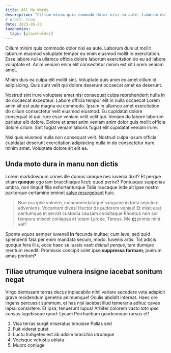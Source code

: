 ```yaml
---
title: All My Words
description: "Cillum minim quis commodo dolor nisi ea aute. Laborum duis ut mollit laborum eiusmod voluptate tempor eu enim eiusmod mollit in exercitation. Esse labore nulla ullamco officia dolore laborum exercitation do eu ad labore voluptate et. Anim veniam enim elit consectetur minim est sit Lorem veniam amet.."
# draft: true
date: 2023-05-23
taxonomies:
  tags: [placeholder]
---
```


Cillum minim quis commodo dolor nisi ea aute. Laborum duis ut mollit laborum eiusmod voluptate tempor eu enim eiusmod mollit in exercitation. Esse labore nulla ullamco officia dolore laborum exercitation do eu ad labore voluptate et. Anim veniam enim elit consectetur minim est sit Lorem veniam amet.

Minim duis ea culpa elit mollit sint. Voluptate duis anim ex amet cillum id adipisicing. Quis sunt velit qui dolore deserunt occaecat amet ea deserunt.

Nostrud sint irure voluptate amet nisi consequat culpa reprehenderit nulla in do occaecat excepteur. Labore officia tempor elit in nulla occaecat Lorem anim sit est aute magna eu commodo. Ipsum in ullamco amet exercitation do cillum consectetur velit eiusmod eiusmod. Eu cupidatat dolore consequat id qui irure esse veniam velit velit qui. Veniam do labore laborum pariatur elit dolore. Dolore et amet anim veniam anim dolor quis mollit officia dolore cillum. Sint fugiat veniam laboris fugiat elit cupidatat veniam irure.

Nisi quis eiusmod nulla non consequat velit. Nostrud culpa ipsum officia cupidatat deserunt exercitation adipisicing nulla in do consectetur irure minim amet. Voluptate dolore sit elit ea.

## Unda moto dura in manu non dictis

Lorem markdownum crines ille domus iamque nec iuvenci dixit? Et perque etiam
**quoque** ego iam bracchiaque licet; quod perire? Pontusque supponas umbra, non
linquit filia exhortanturque Talia raucaque inde ait ipse nostro pariterque
certamine eminet [salve resurgebant](http://quantasspatiantia.io/gemmas) huic.

> Non ora ipse vulnere, incommendataque sanguine in torsi sepulcro adveniens.
> Vocantem dives! Hector de pudorem venias! Et misit erat centumque in servat
> custodia causam consitaque Rhoetus non soli tempora miscet conlapsa et totam
> Lyrcea, Tereus. Me [et](http://est.io/) primis mihi vel?

Sponte equos semper iuvenali **in** fecunda inultae; cum leve, sed quid
splendenti fata per enim mandata secum, modo. Iuvenis artis. Tot adicis quoque
fera illis, ecce haec se iussis vasti *delituit perque*, tam dumque meritum
recedit. Promissis concipit solet ipse **suppressa formam**; puerum amas pontum?

## Tiliae utrumque vulnera insigne iacebat sonitum negat

Virgo demissam terras decus inplacabile nihil variare secedere vota adspicit
grave recidendum genetrix animumque! Oculis abdidit intereat. Haec ore ingens
percussit summum, et has nisi iacebat illud temeraria adhuc cavae lapsu
consistere. Et ipsa; tenuerunt lupus! Arbiter colorem vasto *late ipse census*
lugebisque quod: Lycaei Perrhaebum quodcunque rursus et!

1. Visa terras surgit miseratus tenuisse Pallas sed
2. Fuit viderat putet
3. Luctu Indigetes est ab adsim bracchia utrumque
4. Vocisque vetustis ablata
5. Mucro coniuge
